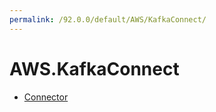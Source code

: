 ```yaml
---
permalink: /92.0.0/default/AWS/KafkaConnect/
---
```


# AWS.KafkaConnect



* [Connector](Connector.md)